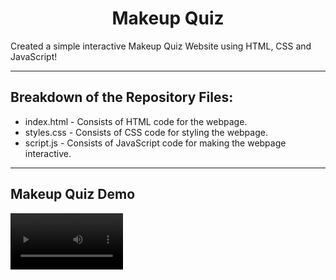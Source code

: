 <h1 align="center"> Makeup Quiz </h1>

Created a simple interactive Makeup Quiz Website using HTML, CSS and JavaScript!

---

## Breakdown of the Repository Files:

- index.html - Consists of HTML code for the webpage.
- styles.css - Consists of CSS code for styling the webpage.
- script.js - Consists of JavaScript code for making the webpage interactive.

---

## Makeup Quiz Demo

<video src='https://github.com/desireedmello/Makeup-Quiz/assets/76941265/e2f0bb2b-8d82-4bc2-853a-0153b1a4a6fe' width=180/>
